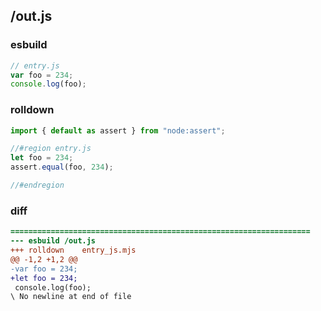 ## /out.js
### esbuild
```js
// entry.js
var foo = 234;
console.log(foo);
```
### rolldown
```js
import { default as assert } from "node:assert";

//#region entry.js
let foo = 234;
assert.equal(foo, 234);

//#endregion

```
### diff
```diff
===================================================================
--- esbuild	/out.js
+++ rolldown	entry_js.mjs
@@ -1,2 +1,2 @@
-var foo = 234;
+let foo = 234;
 console.log(foo);
\ No newline at end of file

```
